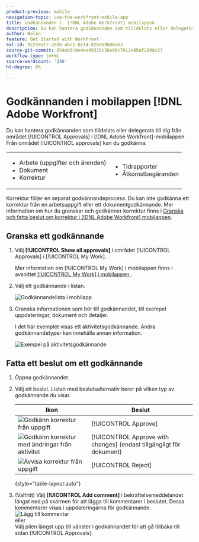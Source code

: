 ```yaml
---
product-previous: mobile
navigation-topic: use-the-workfront-mobile-app
title: Godkännanden i  [!DNL Adobe Workfront] mobilappen
description: Du kan hantera godkännanden som tilldelats eller delegerats till dig från området [!UICONTROL Approvals] i  [!DNL Adobe Workfront] mobilappen.
author: Nolan
feature: Get Started with Workfront
exl-id: 92259a17-209b-4bc1-8c14-826969b08a63
source-git-commit: 854eb3c0e4ee49315c36e00c7012e0baf2d98c37
workflow-type: tm+mt
source-wordcount: '246'
ht-degree: 0%

---
```


# Godkännanden i mobilappen [!DNL Adobe Workfront]

Du kan hantera godkännanden som tilldelats eller delegerats till dig från området [!UICONTROL Approvals] i [!DNL Adobe Workfront]-mobilappen. Från området [!UICONTROL approvals] kan du godkänna:

<table style="table-layout:auto"> 
 <col> 
 <col> 
 <tbody> 
  <tr> 
   <td> 
    <ul> 
     <li>Arbete (uppgifter och ärenden)</li> 
     <li>Dokument</li> 
     <li>Korrektur </li> 
    </ul> </td> 
   <td> 
    <ul> 
     <li>Tidrapporter</li> 
     <li>Åtkomstbegäranden</li> 
    </ul> </td> 
  </tr> 
 </tbody> 
</table>

Korrektur följer en separat godkännandeprocess. Du kan inte godkänna ett korrektur från en arbetsuppgift eller ett dokumentgodkännande. Mer information om hur du granskar och godkänner korrektur finns i [Granska och fatta beslut om korrektur i  [!DNL Adobe Workfront] mobilappen](../../../workfront-basics/mobile-apps/using-the-workfront-mobile-app/work-with-proofs-in-mobile-app.md).

## Granska ett godkännande

1. Välj **[!UICONTROL Show all approvals]** i området [!UICONTROL Approvals] i [!UICONTROL My Work].

   Mer information om [!UICONTROL My Work] i mobilappen finns i avsnittet [[!UICONTROL My Work] i mobilappen ](../../../workfront-basics/mobile-apps/using-the-workfront-mobile-app/my-work-section-mobile.md).

1. Välj ett godkännande i listan.

   ![Godkännandelista i mobilapp](assets/mobile-approvals-adobe-350x574.png)

1. Granska informationen som hör till godkännandet, till exempel uppdateringar, dokument och detaljer.

   I det här exemplet visas ett aktivitetsgodkännande. Andra godkännandetyper kan innehålla annan information.

   ![Exempel på aktivitetsgodkännande](assets/mobile-taskapproval-350x664.png)

## Fatta ett beslut om ett godkännande

1. Öppna godkännandet.
1. Välj ett beslut. Listan med beslutsalternativ beror på vilken typ av godkännande du visar.

   | Ikon | Beslut |
   |---|---|
   | ![Godkänn korrektur från uppgift](assets/mobile-approveprooffromtask.png) | [!UICONTROL Approve] |
   | ![Godkänn korrektur med ändringar från aktivitet](assets/mobile-approveproofwithcommentsfromtask.png) | [!UICONTROL Approve with changes] (endast tillgängligt för dokument) |
   | ![Avvisa korrektur från uppgift](assets/mobile-rejectprooffromtask.png) | [!UICONTROL Reject] |

   {style="table-layout:auto"}

1. (Valfritt) Välj **[!UICONTROL Add comment]** i bekräftelsemeddelandet längst ned på skärmen för att lägga till kommentarer i beslutet. Dessa kommentarer visas i uppdateringarna för godkännande.\
   ![Lägg till kommentar](assets/mobile-addcommenttoapproval-350x123.png)\
   eller\
   Välj pilen längst upp till vänster i godkännandet för att gå tillbaka till sidan [!UICONTROL Approvals].

